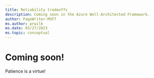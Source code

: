 ```yaml
---
title: Reliability tradeoffs
description: Coming soon in the Azure Well-Architected Framework.
author: PageWriter-MSFT
ms.author: prwilk
ms.date: 03/27/2023
ms.topic: conceptual
---
```


# Coming soon!

Patience is a virtue!